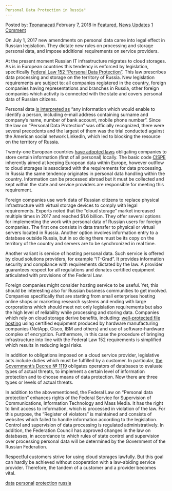 ```yaml
---
Personal Data Protection in Russia"
---
```

<article class="post-listing post-24718 post type-post status-publish format-standard has-post-thumbnail hentry 
 tag-data tag-personal tag-protection tag-russia">
<div class="post-inner">
<span>Posted by: <a href="https://www.deepdotweb.com/author/teonanacati/" title="">Teonanacati </a></span>
<span>February 7, 2018</span>
<span>in <a href="https://www.deepdotweb.com/category/deepdot-news/" rel="category tag">Featured</a>, <a href="https://www.deepdotweb.com/category/news-updates/" rel="category tag">News Updates</a></span>
<span><a href="https://www.deepdotweb.com/2018/02/07/personal-data-protection-russia/#comments">1 Comment</a></span>


<p>On July 1, 2017 new amendments on personal data came into legal effect in Russian legislation. They dictate new rules on processing and storage personal data, and impose additional requirements on service providers.</p>
<p>At the present moment Russian IT infrastructure migrates to cloud storages. As is in European countries this tendency is enforced by legislation, specifically <a href="http://www.consultant.ru/document/cons_doc_LAW_61801/">Federal Law 152 &#8220;Personal Data Protection&#8221;</a>. This law prescribes data processing and storage on the territory of Russia. New legislation requirements are subject to: all companies registered in the country, foreign companies having representations and branches in Russia, other foreign companies which activity is connected with the state and covers personal data of Russian citizens.</p>
<p>Personal data <a href="https://habrahabr.ru/company/it-grad/blog/332396/">is interpreted as</a> &#8220;any information which would enable to identify a person, including e-mail address containing surname and company&#8217;s name, number of bank account, mobile phone number&#8221;. Since the law on &#8220;Personal Data Protection&#8221; was officially recognized, there were several precedents and the largest of them was the trial conducted against the American social network Linkedln, which led to blocking the resource on the territory of Russia.</p>
<p>Twenty-one European countries <a href="https://www.deepdotweb.com/2016/04/24/eu-approves-new-data-protection-rules/">have adopted laws</a> obligating companies to store certain information (first of all personal) locally. The basic code <a href="https://cispe.cloud/">CISPE</a> inherently aimed at keeping European data within Europe, however outflow to cloud storages is associated with the requirements for data processing. In Russia the same tendency originates in personal data handling within the country. Information can be processed abroad but it must be collected and kept within the state and service providers are responsible for meeting this requirement.</p>
<p><a id="post-24718-_gjdgxs"></a> Foreign companies use work data of Russian citizens to replace physical infrastructure with virtual storage devices to comply with legal requirements. Experts noted that the &#8220;cloud storage&#8221; market increased multiple times in 2017 and reached $1.6 billion. They offer several options for implementing the work with personal data of Russian users for foreign companies. The first one consists in data transfer to physical or virtual servers located in Russia. Another option involves information entry to a database outside Russia, but in so doing there must be its copy on the territory of the country and servers are to be synchronized in real time.</p>
<p>Another variant is service of hosting personal data. Such service is offered by cloud solutions providers, for example &#8220;IT-Grad&#8221;. It provides information security and compliance with requirements dictated by the law. A provider guarantees respect for all regulations and donates certified equipment articulated with provisions of the Federal Law.</p>
<p>Foreign companies might consider hosting service to be useful. Yet, this should be interesting also for Russian business communities to get involved. Companies specifically that are starting from small enterprises hosting online shops or marketing research systems and ending with large corporations which should meet not only legislation requirements but also the high level of reliability while processing and storing data. Companies which rely on cloud storage derive benefits, including: <a href="https://www.deepdotweb.com/2017/01/04/maximizing-security-cloud-storage-providers-using-pgp-bitcoins-blockchain-technology/">well-protected file hosting</a> using certified equipment produced by hardware manufacturing companies (NetApp, Cisco, IBM and others) and use of software-hardware complex of encryption. Furthermore, in this case the procedure of bringing infrastructure into line with the Federal Law 152 requirements is simplified which results in reducing legal risks.</p>
<p>In addition to obligations imposed on a cloud service provider, legislative acts include duties which must be fulfilled by a customer. In particular, <a href="http://www.consultant.ru/document/cons_doc_LAW_137356/92d969e26a4326c5d02fa79b8f9cf4994ee5633b/">the Government&#8217;s Decree № 1119</a> obligates operators of databases to evaluate types of actual threats, to implement a certain level of information protection and to choose means of data protection. Now there are three types or levels of actual threats.</p>
<p>In addition to the abovementioned, the Federal Law on &#8220;Personal data protection&#8221; enhances rights of the Federal Service for Supervision of Communications, Information Technology and Mass Media. It has the right to limit access to information, which is processed in violation of the law. For this purpose, the &#8220;Register of violators&#8221; is maintained and consists of websites which failed to handle information according to the legislation. Control and supervision of data processing is regulated administratively. In addition, the Federation Council has approved changes in the law on databases, in accordance to which rules of state control and supervision over processing personal data will be determined by the Government of the Russian Federation.</p>
<p>Respectful customers strive for using cloud storages lawfully. But this goal can hardly be achieved without cooperation with a law-abiding service provider. Therefore, the tandem of a customer and a provider becomes vital.</p>
</div>
<a href="https://www.deepdotweb.com/tag/data/" rel="tag">data</a> <a href="https://www.deepdotweb.com/tag/personal/" rel="tag">personal</a> <a href="https://www.deepdotweb.com/tag/protection/" rel="tag">protection</a> <a href="https://www.deepdotweb.com/tag/russia/" rel="tag">russia</a></span> <span style="display:none" class="updated">2018-02-07<a href="https://www.deepdotweb.com/author/teonanacati/" title="Posts by Teonanacati" rel="author">Teonanacati</a></strong></div>

